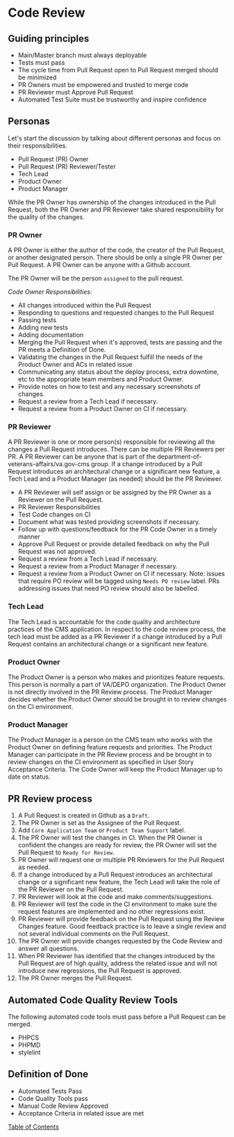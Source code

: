 # Code Review

## Guiding principles

* Main/Master branch must always deployable
* Tests must pass 
* The cycle time from Pull Request open to Pull Request merged should be minimized
* PR Owners must be empowered and trusted to merge code
* PR Reviewer must Approve Pull Request
* Automated Test Suite must be trustworthy and inspire confidence

## Personas

Let's start the discussion by talking about different personas and focus on their responsibilities.

* Pull Request (PR) Owner
* Pull Request (PR) Reviewer/Tester
* Tech Lead
* Product Owner
* Product Manager

While the PR Owner has ownership of the changes introduced in the Pull Request, both the PR Owner and PR Reviewer take shared responsibility for the quality of the changes.

### PR Owner

A PR Owner is either the author of the code, the creator of the Pull Request, or another designated person. There should be only a single PR Owner per Pull Request. A PR Owner can be anyone with a Github account.

The PR Owner will be the person `assigned` to the pull request.

*Code Owner Responsibilities:*

* All changes introduced within the Pull Request
* Responding to questions and requested changes to the Pull Request
* Passing tests
* Adding new tests
* Adding documentation
* Merging the Pull Request when it's approved, tests are passing and the PR meets a Definition of Done.
* Validating the changes in the Pull Request fulfill the needs of the Product Owner and ACs in related issue
* Communicating any status about the deploy process, extra downtime, etc to the appropriate team members and Product Owner.
* Provide notes on how to test and any necessary screenshots of changes.
* Request a review from a Tech Lead if necessary.
* Request a review from a Product Owner on CI if necessary.

### PR Reviewer

A PR Reviewer is one or more person(s) responsible for reviewing all the changes a Pull Request introduces. There can be multiple PR Reviewers per PR. A PR Reviewer can be anyone that is part of the department-of-veterans-affairs/va.gov-cms group. If a change introduced by a Pull Request introduces an architectural change or a significant new feature, a Tech Lead and a Product Manager (as needed) should be the PR Reviewer.

* A PR Reviewer will self assign or be assigned by the PR Owner as a Reviewer on the Pull Request.
* PR Reviewer Responsibilities
* Test Code changes on CI
* Document what was tested providing screenshots if necessary.
* Follow up with questions/feedback for the PR Code Owner in a timely manner
* Approve Pull Request or provide detailed feedback on why the Pull Request was not approved.
* Request a review from a Tech Lead if necessary.
* Request a review from a Product Manager if necessary.
* Request a review from a Product Owner on CI if necessary. Note: issues that require PO review will be tagged using `Needs PO review` label. PRs addressing issues that need PO review should also be labelled.

### Tech Lead

The Tech Lead is accountable for the code quality and architecture practices of the CMS application. In respect to the code review process, the tech lead must be added as a PR Reviewer if a change introduced by a Pull Request contains an architectural change or a significant new feature.

### Product Owner

The Product Owner is a person who makes and prioritizes feature requests. This person is normally a part of VA/DEPO organization. The Product Owner is not directly involved in the PR Review process. The Product Manager decides whether the Product Owner should be brought in to review changes on the CI environment.

### Product Manager

The Product Manager is a person on the CMS team who works with the Product Owner on defining feature requests and priorities. The Product Manager can participate in the PR Review process and be brought in to review changes on the CI environment as specified in User Story Acceptance Criteria. The Code Owner will keep the Product Manager up to date on status.

## PR Review process

1. A Pull Request is created in Github as a `Draft`.
1. The PR Owner is set as the Assignee of the Pull Request.
1. Add `Core Application Team` or `Product Team Support` label.
1. The PR Owner will test the changes in CI. When the PR Owner is confident the changes are ready for review, the PR Owner will set the Pull Request to `Ready for Review`.
1. PR Owner will request one or multiple PR Reviewers for the Pull Request as needed.
1. If a change introduced by a Pull Request introduces an architectural change or a significant new feature, the Tech Lead will take the role of the PR Reviewer on the Pull Request.
1. PR Reviewer will look at the code and make comments/suggestions.
1. PR Reviewer will test the code in the CI environment to make sure the request features are implemented and no other regressions exist.
1. PR Reviewer will provide feedback on the Pull Request using the Review Changes feature. Good feedback practice is to leave a single review and not several individual comments on the Pull Request.
1. The PR Owner will provide changes requested by the Code Review and answer all questions.
1. When PR Reviewer has identified that the changes introduced by the Pull Request are of high quality, address the related issue and will not introduce new regressions, the Pull Request is approved.
1. The PR Owner merges the Pull Request.

## Automated Code Quality Review Tools

The following automated code tools must pass before a Pull Request can be merged.

* PHPCS
* PHPMD
* stylelint

## Definition of Done

* Automated Tests Pass
* Code Quality Tools pass
* Manual Code Review Approved
* Acceptance Criteria in related issue are met


[Table of Contents](../README.md)

